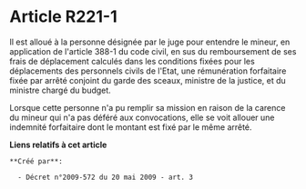 # Article R221-1

Il est alloué à la personne désignée par le juge pour entendre le mineur, en application de l'article 388-1 du code civil, en
sus du remboursement de ses frais de déplacement calculés dans les conditions fixées pour les déplacements des personnels
civils de l'Etat, une rémunération forfaitaire fixée par arrêté conjoint du garde des sceaux, ministre de la justice, et du
ministre chargé du budget. 

Lorsque cette personne n'a pu remplir sa mission en raison de la carence du mineur qui n'a pas déféré aux convocations, elle
se voit allouer une indemnité forfaitaire dont le montant est fixé par le même arrêté.

**Liens relatifs à cet article**

	**Créé par**:

	  - Décret n°2009-572 du 20 mai 2009 - art. 3
